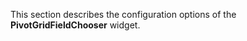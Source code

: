 <!--**
/*-------------------------------------------
    Auto-generated file. Do not modify.
-------------------------------------------

**-->

<!--shortDescription-->
This section describes the configuration options of the **PivotGridFieldChooser** widget.
<!--/shortDescription-->

<!--fullDescription-->

<!--/fullDescription-->